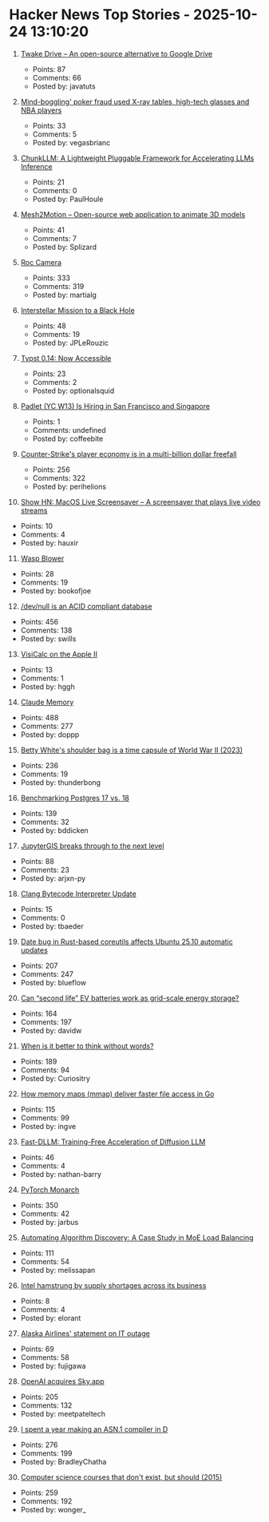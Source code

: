 # Hacker News Top Stories - 2025-10-24 13:10:20

1. [Twake Drive – An open-source alternative to Google Drive](https://github.com/linagora/twake-drive)
   - Points: 87
   - Comments: 66
   - Posted by: javatuts

2. [Mind-boggling' poker fraud used X-ray tables, high-tech glasses and NBA players](https://www.bbc.com/news/articles/cz6nd9wnzn6o)
   - Points: 33
   - Comments: 5
   - Posted by: vegasbrianc

3. [ChunkLLM: A Lightweight Pluggable Framework for Accelerating LLMs Inference](https://arxiv.org/abs/2510.02361)
   - Points: 21
   - Comments: 0
   - Posted by: PaulHoule

4. [Mesh2Motion – Open-source web application to animate 3D models](https://mesh2motion.org/)
   - Points: 41
   - Comments: 7
   - Posted by: Splizard

5. [Roc Camera](https://roc.camera/)
   - Points: 333
   - Comments: 319
   - Posted by: martialg

6. [Interstellar Mission to a Black Hole](https://www.centauri-dreams.org/2025/10/23/interstellar-mission-to-a-black-hole/)
   - Points: 48
   - Comments: 19
   - Posted by: JPLeRouzic

7. [Typst 0.14: Now Accessible](https://typst.app/blog/2025/typst-0.14/)
   - Points: 23
   - Comments: 2
   - Posted by: optionalsquid

8. [Padlet (YC W13) Is Hiring in San Francisco and Singapore](https://padlet.jobs)
   - Points: 1
   - Comments: undefined
   - Posted by: coffeebite

9. [Counter-Strike's player economy is in a multi-billion dollar freefall](https://www.polygon.com/counter-strike-cs-player-economy-multi-billion-dollar-freefall/)
   - Points: 256
   - Comments: 322
   - Posted by: perihelions

10. [Show HN: MacOS Live Screensaver – A screensaver that plays live video streams](https://github.com/hauxir/macos-live-screensaver)
   - Points: 10
   - Comments: 4
   - Posted by: hauxir

11. [Wasp Blower](https://softsolder.com/2025/08/12/wasp-blower/)
   - Points: 28
   - Comments: 19
   - Posted by: bookofjoe

12. [/dev/null is an ACID compliant database](https://jyu.dev/blog/why-dev-null-is-an-acid-compliant-database/)
   - Points: 456
   - Comments: 138
   - Posted by: swills

13. [VisiCalc on the Apple II](https://stonetools.ghost.io/visicalc-apple2/)
   - Points: 13
   - Comments: 1
   - Posted by: hggh

14. [Claude Memory](https://www.anthropic.com/news/memory)
   - Points: 488
   - Comments: 277
   - Posted by: doppp

15. [Betty White's shoulder bag is a time capsule of World War II (2023)](https://americanhistory.si.edu/explore/stories/betty-white-world-war-ii)
   - Points: 236
   - Comments: 19
   - Posted by: thunderbong

16. [Benchmarking Postgres 17 vs. 18](https://planetscale.com/blog/benchmarking-postgres-17-vs-18)
   - Points: 139
   - Comments: 32
   - Posted by: bddicken

17. [JupyterGIS breaks through to the next level](https://eo4society.esa.int/2025/10/16/jupytergis-breaks-through-to-the-next-level/)
   - Points: 88
   - Comments: 23
   - Posted by: arjxn-py

18. [Clang Bytecode Interpreter Update](https://developers.redhat.com/articles/2025/10/15/clang-bytecode-interpreter-update)
   - Points: 15
   - Comments: 0
   - Posted by: tbaeder

19. [Date bug in Rust-based coreutils affects Ubuntu 25.10 automatic updates](https://lwn.net/Articles/1043103/)
   - Points: 207
   - Comments: 247
   - Posted by: blueflow

20. [Can “second life” EV batteries work as grid-scale energy storage?](https://www.volts.wtf/p/can-second-life-ev-batteries-work)
   - Points: 164
   - Comments: 197
   - Posted by: davidw

21. [When is it better to think without words?](https://www.henrikkarlsson.xyz/p/wordless-thought)
   - Points: 189
   - Comments: 94
   - Posted by: Curiositry

22. [How memory maps (mmap) deliver faster file access in Go](https://info.varnish-software.com/blog/how-memory-maps-mmap-deliver-25x-faster-file-access-in-go)
   - Points: 115
   - Comments: 99
   - Posted by: ingve

23. [Fast-DLLM: Training-Free Acceleration of Diffusion LLM](https://arxiv.org/abs/2505.22618)
   - Points: 46
   - Comments: 4
   - Posted by: nathan-barry

24. [PyTorch Monarch](https://pytorch.org/blog/introducing-pytorch-monarch/)
   - Points: 350
   - Comments: 42
   - Posted by: jarbus

25. [Automating Algorithm Discovery: A Case Study in MoE Load Balancing](https://adrs-ucb.notion.site/moe-load-balancing)
   - Points: 111
   - Comments: 54
   - Posted by: melissapan

26. [Intel hamstrung by supply shortages across its business](https://www.tomshardware.com/pc-components/cpus/intel-hamstrung-by-supply-shortages-across-its-business-including-production-capacity-says-it-will-prioritize-data-center-cpus-over-consumer-chips-warns-of-price-hikes)
   - Points: 8
   - Comments: 4
   - Posted by: elorant

27. [Alaska Airlines' statement on IT outage](https://news.alaskaair.com/on-the-record/alaska-statement-on-it-outage/)
   - Points: 69
   - Comments: 58
   - Posted by: fujigawa

28. [OpenAI acquires Sky.app](https://openai.com/index/openai-acquires-software-applications-incorporated)
   - Points: 205
   - Comments: 132
   - Posted by: meetpateltech

29. [I spent a year making an ASN.1 compiler in D](https://bradley.chatha.dev/blog/dlang-propaganda/asn1-compiler-in-d/)
   - Points: 276
   - Comments: 199
   - Posted by: BradleyChatha

30. [Computer science courses that don't exist, but should (2015)](https://prog21.dadgum.com/210.html)
   - Points: 259
   - Comments: 192
   - Posted by: wonger_

